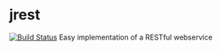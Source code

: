 # jrest
[![Build Status](https://travis-ci.org/scarabsoft/jrest.svg?branch=master)](https://travis-ci.org/scarabsoft/jrest)
Easy implementation of a RESTful webservice

